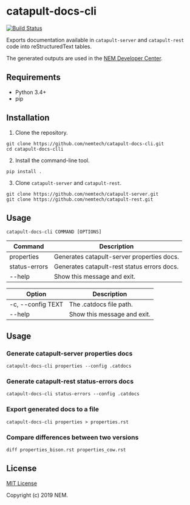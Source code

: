 # catapult-docs-cli

[![Build Status](https://travis-ci.org/nemtech/catapult-docs-cli.svg?branch=master)](https://travis-ci.org/nemtech/catapult-docs-cli)

Exports documentation available in ``catapult-server`` and ``catapult-rest`` code into reStructuredText tables. 

The generated outputs are used in the [NEM Developer Center](http://nemtech.github.io).

## Requirements

- Python 3.4+
- pip

## Installation

1. Clone the repository.

```
git clone https://github.com/nemtech/catapult-docs-cli.git
cd catapult-docs-clli
```

2. Install the command-line tool.

```
pip install .
```

3. Clone ``catapult-server`` and ``catapult-rest``.

```
git clone https://github.com/nemtech/catapult-server.git
git clone https://github.com/nemtech/catapult-rest.git
```

## Usage 
   
```  
catapult-docs-cli COMMAND [OPTIONS]
```

| Command               | Description                                         |
|-----------------------|-----------------------------------------------------|
| properties            | Generates catapult-server properties docs.          |
| status-errors         | Generates catapult-rest status errors docs.         |
| --help                | Show this message and exit.                         |


| Option                | Description                                         |
|-----------------------|-----------------------------------------------------|
| -c, --config TEXT     | The .catdocs file path.                             |
| --help                | Show this message and exit.                         |

## Usage
    
### Generate catapult-server properties docs

```
catapult-docs-cli properties --config .catdocs
```


### Generate catapult-rest status-errors docs

```
catapult-docs-cli status-errors --config .catdocs
```
    
### Export generated docs to a file

```
catapult-docs-cli properties > properties.rst
```

### Compare differences between two versions

```
diff properties_bison.rst properties_cow.rst
```

## License

[MIT License](LICENSE.md)

Copyright (c) 2019 NEM.